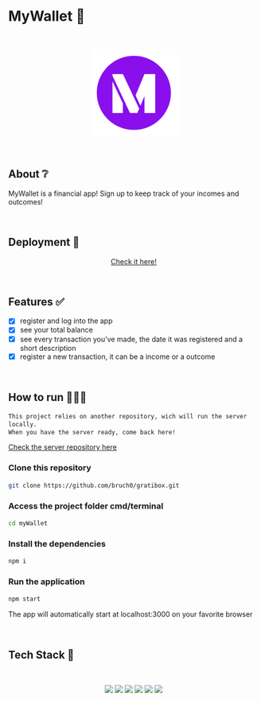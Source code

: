 # MyWallet 💸

</br>

<p align="center">
  <img src="public/icon.png" width="175" alt="myWallet" />
</p>

</br>

## About ❔

MyWallet is a financial app! Sign up to keep track of your incomes and outcomes!

<!-- ## Preview

um gif da aplicação bem maneiro -->

</br>

## Deployment 🚀

<p align="center"><a  href="https://my-wallet-bruch0.vercel.app/">Check it here!</a></p>

</br>

## Features ✅

- [x] register and log into the app
- [x] see your total balance
- [x] see every transaction you've made, the date it was registered and a short description
- [x] register a new transaction, it can be a income or a outcome

</br>

## How to run 🏃‍♀️💨

```
This project relies on another repository, wich will run the server locally.
When you have the server ready, come back here!
```

<a href="https://github.com/bruch0/myWallet-API" target="_blank">Check the server repository here</a>

### Clone this repository

```bash
git clone https://github.com/bruch0/gratibox.git
```

### Access the project folder cmd/terminal

```bash
cd myWallet
```

### Install the dependencies

```bash
npm i
```

### Run the application

```bash
npm start
```

The app will automatically start at localhost:3000 on your favorite browser

</br>

## Tech Stack 💾

<br/>

<p align="center">
<img src="https://img.shields.io/badge/HTML5-E34F26?style=for-the-badge&logo=html5&logoColor=white" />
<img src="https://img.shields.io/badge/CSS3-1572B6?style=for-the-badge&logo=css3&logoColor=white" />
<img src="https://img.shields.io/badge/JavaScript-F7DF1E?style=for-the-badge&logo=javascript&logoColor=black" />
<img src="https://img.shields.io/badge/React-20232A?style=for-the-badge&logo=react&logoColor=61DAFB" />
<img src="https://img.shields.io/badge/styled--components-DB7093?style=for-the-badge&logo=styled-components&logoColor=white" />
<img src="https://img.shields.io/badge/Vercel-000000?style=for-the-badge&logo=vercel&logoColor=white" />
</p>

</br>

